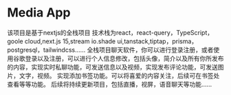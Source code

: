 # Media App
该项目是基于nextjs的全栈项目
技术栈为react，react-query，TypeScript，goole cloud,next.js 15,stream io.shade ui,tanstack,tiptap，prisma，postgresql，tailwindcss……
全栈项目聊天软件，你可以进行登录注册，或者使用谷歌登录以及注册，可以进行个人信息修改，包括头像，简介以及所有你所发布的内容，实现实时私聊功能，可发送信息以及视频，实现发布评论功能，可发送图片，文字，视频。
实现添加书签功能。可以将喜爱的内容关注，后续可在书签处查看等等功能。
后续将持续更新项目，包括直播，视屏，语音聊天等功能……


